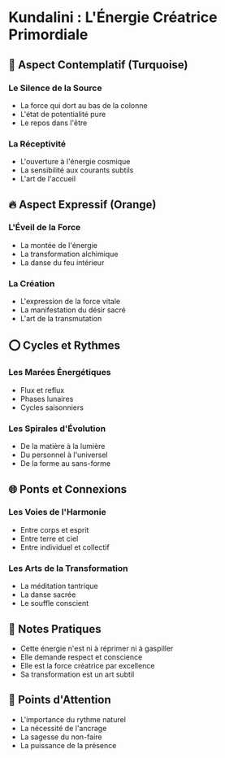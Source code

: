 # Kundalini : L'Énergie Créatrice Primordiale

## 🌊 Aspect Contemplatif (Turquoise)
### Le Silence de la Source
- La force qui dort au bas de la colonne
- L'état de potentialité pure
- Le repos dans l'être

### La Réceptivité
- L'ouverture à l'énergie cosmique
- La sensibilité aux courants subtils
- L'art de l'accueil

## 🔥 Aspect Expressif (Orange)
### L'Éveil de la Force
- La montée de l'énergie
- La transformation alchimique
- La danse du feu intérieur

### La Création
- L'expression de la force vitale
- La manifestation du désir sacré
- L'art de la transmutation

## ⭕ Cycles et Rythmes
### Les Marées Énergétiques
- Flux et reflux
- Phases lunaires
- Cycles saisonniers

### Les Spirales d'Évolution
- De la matière à la lumière
- Du personnel à l'universel
- De la forme au sans-forme

## 🌐 Ponts et Connexions
### Les Voies de l'Harmonie
- Entre corps et esprit
- Entre terre et ciel
- Entre individuel et collectif

### Les Arts de la Transformation
- La méditation tantrique
- La danse sacrée
- Le souffle conscient

## 📝 Notes Pratiques
- Cette énergie n'est ni à réprimer ni à gaspiller
- Elle demande respect et conscience
- Elle est la force créatrice par excellence
- Sa transformation est un art subtil

## 🌟 Points d'Attention
- L'importance du rythme naturel
- La nécessité de l'ancrage
- La sagesse du non-faire
- La puissance de la présence 